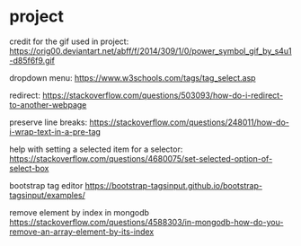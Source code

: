 # project

credit for the gif used in project: https://orig00.deviantart.net/abff/f/2014/309/1/0/power_symbol_gif_by_s4u1-d85f6f9.gif

dropdown menu:
https://www.w3schools.com/tags/tag_select.asp

redirect:
https://stackoverflow.com/questions/503093/how-do-i-redirect-to-another-webpage

preserve line breaks:
https://stackoverflow.com/questions/248011/how-do-i-wrap-text-in-a-pre-tag

help with setting a selected item for a selector:
https://stackoverflow.com/questions/4680075/set-selected-option-of-select-box

bootstrap tag editor
https://bootstrap-tagsinput.github.io/bootstrap-tagsinput/examples/

remove element by index in mongodb
https://stackoverflow.com/questions/4588303/in-mongodb-how-do-you-remove-an-array-element-by-its-index
